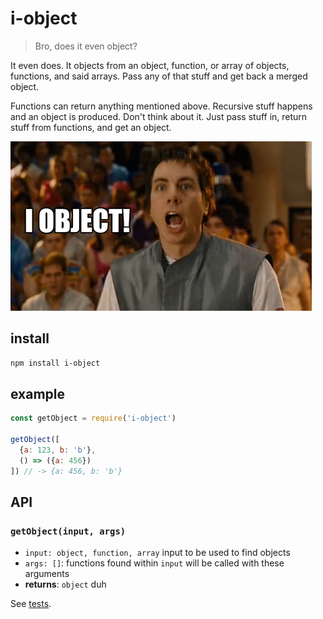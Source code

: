 # i-object

> Bro, does it even object?

It even does. It objects from an object, function, or array of objects, functions, and said arrays. Pass any of that stuff and get back a merged object.

Functions can return anything mentioned above. Recursive stuff happens and an object is produced. Don't think about it. Just pass stuff in, return stuff from functions, and get an object.

![I object!](https://raw.githubusercontent.com/m59peacemaker/js-i-object/master/i-object.jpg "I object!")

## install

```sh
npm install i-object
```

## example

```js
const getObject = require('i-object')

getObject([
  {a: 123, b: 'b'},
  () => ({a: 456})
]) // -> {a: 456, b: 'b'}
```

## API

### `getObject(input, args)`

- `input: object, function, array` input to be used to find objects
- `args: []`: functions found within `input` will be called with these arguments
- **returns**: `object` duh

See [tests](https://github.com/m59peacemaker/js-i-object/blob/master/test/index.js).
